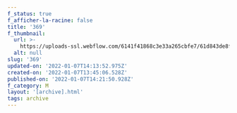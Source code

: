 ```yaml
---
f_status: true
f_afficher-la-racine: false
title: '369'
f_thumbnail:
  url: >-
    https://uploads-ssl.webflow.com/6141f41868c3e33a265cbfe7/61d843de8f01abf4aaf2dcd2_369.jpg
  alt: null
slug: '369'
updated-on: '2022-01-07T14:13:52.975Z'
created-on: '2022-01-07T13:45:06.528Z'
published-on: '2022-01-07T14:21:50.928Z'
f_category: M
layout: '[archive].html'
tags: archive
---
```



